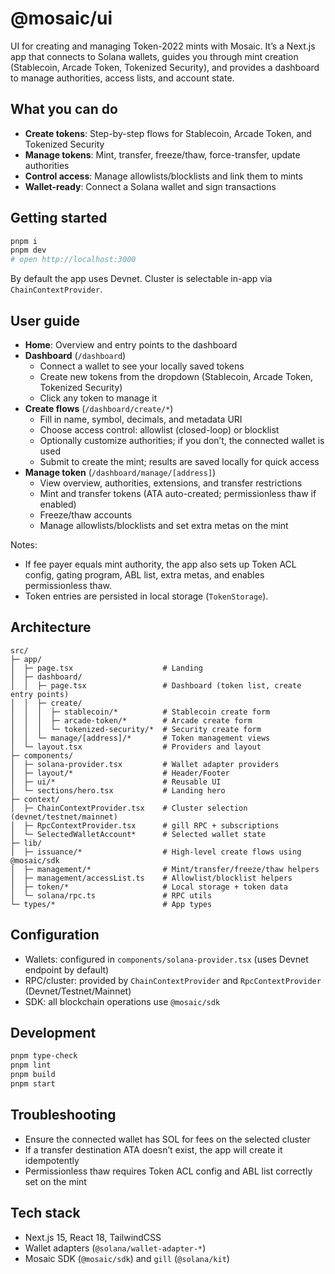 # @mosaic/ui

UI for creating and managing Token-2022 mints with Mosaic. It’s a Next.js app that connects to Solana wallets, guides you through mint creation (Stablecoin, Arcade Token, Tokenized Security), and provides a dashboard to manage authorities, access lists, and account state.

## What you can do

- **Create tokens**: Step-by-step flows for Stablecoin, Arcade Token, and Tokenized Security
- **Manage tokens**: Mint, transfer, freeze/thaw, force-transfer, update authorities
- **Control access**: Manage allowlists/blocklists and link them to mints
- **Wallet-ready**: Connect a Solana wallet and sign transactions

## Getting started

```bash
pnpm i
pnpm dev
# open http://localhost:3000
```

By default the app uses Devnet. Cluster is selectable in-app via `ChainContextProvider`.

## User guide

- **Home**: Overview and entry points to the dashboard
- **Dashboard** (`/dashboard`)
  - Connect a wallet to see your locally saved tokens
  - Create new tokens from the dropdown (Stablecoin, Arcade Token, Tokenized Security)
  - Click any token to manage it
- **Create flows** (`/dashboard/create/*`)
  - Fill in name, symbol, decimals, and metadata URI
  - Choose access control: allowlist (closed-loop) or blocklist
  - Optionally customize authorities; if you don’t, the connected wallet is used
  - Submit to create the mint; results are saved locally for quick access
- **Manage token** (`/dashboard/manage/[address]`)
  - View overview, authorities, extensions, and transfer restrictions
  - Mint and transfer tokens (ATA auto-created; permissionless thaw if enabled)
  - Freeze/thaw accounts
  - Manage allowlists/blocklists and set extra metas on the mint

Notes:

- If fee payer equals mint authority, the app also sets up Token ACL config, gating program, ABL list, extra metas, and enables permissionless thaw.
- Token entries are persisted in local storage (`TokenStorage`).

## Architecture

```
src/
├─ app/
│  ├─ page.tsx                    # Landing
│  ├─ dashboard/
│  │  ├─ page.tsx                 # Dashboard (token list, create entry points)
│  │  ├─ create/
│  │  │  ├─ stablecoin/*          # Stablecoin create form
│  │  │  ├─ arcade-token/*        # Arcade create form
│  │  │  └─ tokenized-security/*  # Security create form
│  │  └─ manage/[address]/*       # Token management views
│  └─ layout.tsx                  # Providers and layout
├─ components/
│  ├─ solana-provider.tsx         # Wallet adapter providers
│  ├─ layout/*                    # Header/Footer
│  ├─ ui/*                        # Reusable UI
│  └─ sections/hero.tsx           # Landing hero
├─ context/
│  ├─ ChainContextProvider.tsx    # Cluster selection (devnet/testnet/mainnet)
│  ├─ RpcContextProvider.tsx      # gill RPC + subscriptions
│  └─ SelectedWalletAccount*      # Selected wallet state
├─ lib/
│  ├─ issuance/*                  # High-level create flows using @mosaic/sdk
│  ├─ management/*                # Mint/transfer/freeze/thaw helpers
│  ├─ management/accessList.ts    # Allowlist/blocklist helpers
│  ├─ token/*                     # Local storage + token data
│  └─ solana/rpc.ts               # RPC utils
└─ types/*                        # App types
```

## Configuration

- Wallets: configured in `components/solana-provider.tsx` (uses Devnet endpoint by default)
- RPC/cluster: provided by `ChainContextProvider` and `RpcContextProvider` (Devnet/Testnet/Mainnet)
- SDK: all blockchain operations use `@mosaic/sdk`

## Development

```bash
pnpm type-check
pnpm lint
pnpm build
pnpm start
```

## Troubleshooting

- Ensure the connected wallet has SOL for fees on the selected cluster
- If a transfer destination ATA doesn’t exist, the app will create it idempotently
- Permissionless thaw requires Token ACL config and ABL list correctly set on the mint

## Tech stack

- Next.js 15, React 18, TailwindCSS
- Wallet adapters (`@solana/wallet-adapter-*`)
- Mosaic SDK (`@mosaic/sdk`) and `gill` (`@solana/kit`)

